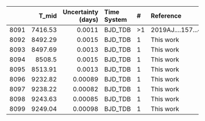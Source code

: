 |      |   T_mid |   Uncertainty (days) | Time System   | #   | Reference           |
|-----:|--------:|---------------------:|:--------------|:----|:--------------------|
| 8091 | 7416.53 |              0.0011  | BJD_TDB       | >1  | 2019AJ....157...43B |
| 8092 | 8492.29 |              0.0015  | BJD_TDB       | 1   | This work           |
| 8093 | 8497.69 |              0.0013  | BJD_TDB       | 1   | This work           |
| 8094 | 8508.5  |              0.0015  | BJD_TDB       | 1   | This work           |
| 8095 | 8513.91 |              0.0013  | BJD_TDB       | 1   | This work           |
| 8096 | 9232.82 |              0.00089 | BJD_TDB       | 1   | This work           |
| 8097 | 9238.22 |              0.00082 | BJD_TDB       | 1   | This work           |
| 8098 | 9243.63 |              0.00085 | BJD_TDB       | 1   | This work           |
| 8099 | 9249.04 |              0.00098 | BJD_TDB       | 1   | This work           |